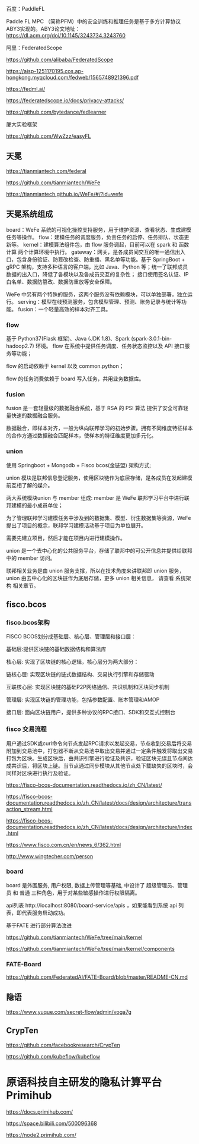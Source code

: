 百度：PaddleFL

Paddle FL MPC （简称PFM）中的安全训练和推理任务是基于多方计算协议ABY3实现的。ABY3论文地址：https://dl.acm.org/doi/10.1145/3243734.3243760

阿里：FederatedScope

https://github.com/alibaba/FederatedScope

https://aisp-1251170195.cos.ap-hongkong.myqcloud.com/fedweb/1565748921396.pdf

https://fedml.ai/

https://federatedscope.io/docs/privacy-attacks/


https://github.com/bytedance/fedlearner

厦大实验框架

https://github.com/WwZzz/easyFL

## 天冕

https://tianmiantech.com/federal

https://github.com/tianmiantech/WeFe

https://tianmiantech.github.io/WeFe/#/?id=wefe

## 天冕系统组成

board：WeFe 系统的可视化操控支持服务，用于维护资源、查看状态、生成建模任务等操作。
flow：建模任务的调度服务，负责任务的启停、任务排队、状态更新等。
kernel：建模算法组件包，由 flow 服务调起，目前可以在 spark 和 函数计算 两个计算环境中执行。
gateway：网关，是各成员间交互的唯一通信出入口，包含身份验证、防篡改检查、防重播、黑名单等功能。基于 SpringBoot + gRPC 架构，支持多种语言的客户端，比如 Java、Python 等；统一了联邦成员数据的出入口，降低了各模块以及各成员交互的复杂性；
接口使用签名认证、IP白名单、数据防篡改、数据防重放等安全保障。


WeFe 中另有两个特殊的服务，这两个服务没有依赖模块，可以单独部署，独立运行。
serving：模型在线预测服务，包含模型管理、预测、账务记录与统计等功能。
fusion：一个轻量高效的样本对齐工具。

###  flow

基于 Python37(Flask 框架)、Java (JDK 1.8)、Spark (spark-3.0.1-bin-hadoop2.7) 环境。
flow 在系统中提供任务调度、任务状态监控以及 API 接口服务等功能；

flow 的启动依赖于 kernel 以及 common.python；

flow 的任务消费依赖于 board 写入任务，共用业务数据库。

### fusion

fusion 是一套轻量级的数据融合系统，基于 RSA 的 PSI 算法 提供了安全可靠轻量快速的数据融合服务。

数据融合，即样本对齐，一般为纵向联邦学习的初始步骤。拥有不同维度特征样本的合作方通过数据融合匹配样本，使样本的特征维度更加多元化。

### union

使用 Springboot + Mongodb + Fisco bcos(金链盟) 架构方式;

union 模块是联邦信息登记服务，使用区块链作为底层存储，是各成员在发起建模前互相了解的媒介。

两大系统模块union 与 member 组成:
member 是 WeFe 联邦学习平台中进行联邦建模的最小成员单位；

为了管理联邦学习建模任务中涉及到的数据集、模型、衍生数据集等资源，WeFe 提出了项目的概念，联邦学习建模活动基于项目为单位展开。

需要先建立项目，然后才能在项目内进行建模操作。

union 是一个去中心化的公共服务平台，存储了联邦中的可公开信息并提供给联邦中的 member 访问。

联邦相关业务是由 union 服务支撑，所以在技术角度来讲联邦即 union 服务， union 由去中心化的区块链作为底层存储，更多 union 相关信息， 请查看 系统架构 相关章节。

## fisco.bcos

### fisco.bcos架构
FISCO BCOS划分成基础层、核心层、管理层和接口层：

基础层:提供区块链的基础数据结构和算法库

核心层: 实现了区块链的核心逻辑，核心层分为两大部分：

链核心层: 实现区块链的链式数据结构、交易执行引擎和存储驱动

互联核心层: 实现区块链的基础P2P网络通信、共识机制和区块同步机制

管理层: 实现区块链的管理功能，包括参数配置、账本管理和AMOP

接口层: 面向区块链用户，提供多种协议的RPC接口、SDK和交互式控制台

### fisco 交易流程

用户通过SDK或curl命令向节点发起RPC请求以发起交易，节点收到交易后将交易附加到交易池中，打包器不断从交易池中取出交易并通过一定条件触发将取出交易打包为区块。生成区块后，由共识引擎进行验证及共识，验证区块无误且节点间达成共识后，将区块上链。当节点通过同步模块从其他节点处下载缺失的区块时，会同样对区块进行执行及验证。

https://fisco-bcos-documentation.readthedocs.io/zh_CN/latest/

https://fisco-bcos-documentation.readthedocs.io/zh_CN/latest/docs/design/architecture/transaction_stream.html

https://fisco-bcos-documentation.readthedocs.io/zh_CN/latest/docs/design/architecture/index.html

https://www.fisco.com.cn/en/news_6/362.html

http://www.wingtecher.com/person

### board

board 是外围服务, 用户权限, 数据上传管理等基础, 中设计了 超级管理员、管理员 和 普通 三种角色，用于对某些敏感操作进行权限隔离。

api列表
http://localhost:8080/board-service/apis ，如果能看到系统 api 列表，即代表服务启动成功。

基于FATE 进行部分算法改进

https://github.com/tianmiantech/WeFe/tree/main/kernel

https://github.com/tianmiantech/WeFe/tree/main/kernel/components


### FATE-Board

https://github.com/FederatedAI/FATE-Board/blob/master/README-CN.md


## 隐语

https://www.yuque.com/secret-flow/admin/voga7g


## CrypTen

https://github.com/facebookresearch/CrypTen

https://github.com/kubeflow/kubeflow

# 原语科技自主研发的隐私计算平台Primihub

https://docs.primihub.com/

https://space.bilibili.com/500096368

https://node2.primihub.com/
